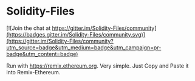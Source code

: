 # Solidity-Files

[![Join the chat at https://gitter.im/Solidity-Files/community](https://badges.gitter.im/Solidity-Files/community.svg)](https://gitter.im/Solidity-Files/community?utm_source=badge&utm_medium=badge&utm_campaign=pr-badge&utm_content=badge)

Run with https://remix.ethereum.org. Very simple. Just Copy and Paste it into Remix-Ethereum.
